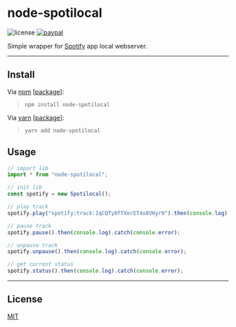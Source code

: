 # node-spotilocal

![license](https://img.shields.io/github/license/oliverfindl/node-spotilocal.svg?style=flat)
[![paypal](https://img.shields.io/badge/donate-paypal-blue.svg?colorB=0070ba&style=flat)](https://paypal.me/oliverfindl)

Simple wrapper for [Spotify](https://www.spotify.com/) app local webserver.

---

## Install

Via [npm](https://npmjs.com/) [[package](https://www.npmjs.com/package/node-spotilocal)]:
> `npm install node-spotilocal`

Via [yarn](https://yarnpkg.com/en/) [[package](https://yarnpkg.com/en/package/node-spotilocal)]:
> `yarn add node-spotilocal`

## Usage

``` javascript
// import lib
import * from "node-spotilocal";

// init lib
const spotify = new Spotilocal();

// play track
spotify.play("spotify:track:1qCQTy0fTXerET4x8VHyr9").then(console.log).catch(console.error);

// pause track
spotify.pause().then(console.log).catch(console.error);

// unpause track
spotify.unpause().then(console.log).catch(console.error);

// get current status
spotify.status().then(console.log).catch(console.error);
```

---

## License

[MIT](http://opensource.org/licenses/MIT)
